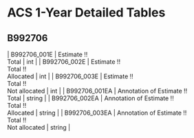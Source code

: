 # ACS 1-Year Detailed Tables

## B992706

| B992706_001E | Estimate !!<br>Total | int |
| B992706_002E | Estimate !!<br>Total !!<br>Allocated | int |
| B992706_003E | Estimate !!<br>Total !!<br>Not allocated | int |
| B992706_001EA | Annotation of Estimate !!<br>Total | string |
| B992706_002EA | Annotation of Estimate !!<br>Total !!<br>Allocated | string |
| B992706_003EA | Annotation of Estimate !!<br>Total !!<br>Not allocated | string |

